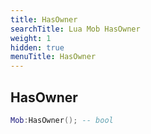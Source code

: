 ```yaml
---
title: HasOwner
searchTitle: Lua Mob HasOwner
weight: 1
hidden: true
menuTitle: HasOwner
---
```

## HasOwner
```lua
Mob:HasOwner(); -- bool
```